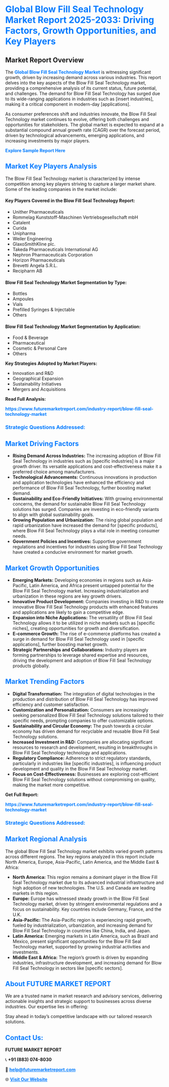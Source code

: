<h1 style="color: #007BFF;">Global Blow Fill Seal Technology Market Report 2025-2033: Driving Factors, Growth Opportunities, and Key Players</h1>

<section id="overview">
<h2>Market Report Overview</h2>
<p>The <a href="https://www.futuremarketreport.com/industry-report/blow-fill-seal-technology-market" style="color: #007BFF; text-decoration: none;"><strong>Global Blow Fill Seal Technology Market</strong></a> is witnessing significant growth, driven by increasing demand across various industries. This report delves into the key aspects of the Blow Fill Seal Technology market, providing a comprehensive analysis of its current status, future potential, and challenges. The demand for Blow Fill Seal Technology has surged due to its wide-ranging applications in industries such as [insert industries], making it a critical component in modern-day [applications].</p>
<p>As consumer preferences shift and industries innovate, the Blow Fill Seal Technology market continues to evolve, offering both challenges and opportunities for stakeholders. The global market is expected to expand at a substantial compound annual growth rate (CAGR) over the forecast period, driven by technological advancements, emerging applications, and increasing investments by major players.</p>
</section>

<section id="overview">
<p><a href="https://www.futuremarketreport.com/request-sample/reportId=54269" style="color: #007BFF; text-decoration: none;"><strong>Explore Sample Report Here</strong></a></p>
</section>

<section id="key-players">
<h2 style="color: #007BFF;">Market Key Players Analysis</h2>
<p>The Blow Fill Seal Technology market is characterized by intense competition among key players striving to capture a larger market share. Some of the leading companies in the market include:</p>
<h4>Key Players Covered in the Blow Fill Seal Technology Report:</h4>
<ul><li>Unither Pharmaceuticals</li><li>Rommelag Kunststoff-Maschinen Vertriebsgesellschaft mbH</li><li>Catalent</li><li>Curida</li><li>Unipharma</li><li>Weiler Engineering</li><li>GlaxoSmithKline plc.</li><li>Takeda Pharmaceuticals International AG</li><li>Nephron Pharmaceuticals Corporation</li><li>Horizon Pharmaceuticals</li><li>Brevetti Angela S.R.L.</li><li>Recipharm AB</li></ul>
<h4>Blow Fill Seal Technology Market Segmentation by Type:</h4>
<ul><li>Bottles</li><li>Ampoules</li><li>Vials</li><li>Prefilled Syringes &amp; Injectable</li><li>Others</li></ul>

<h4>Blow Fill Seal Technology Market Segmentation by Application:</h4>
<ul><li>Food &amp; Beverage</li><li>Pharmaceutical</li><li>Cosmetic &amp; Personal Care</li><li>Others</li></ul>
<p><strong>Key Strategies Adopted by Market Players:</strong></p>
<ul>
<li>Innovation and R&D</li>
<li>Geographical Expansion</li>
<li>Sustainability Initiatives</li>
<li>Mergers and Acquisitions</li>
</ul>
</section>

<section>
<p><strong>Read Full Analysis: </strong></p><a href="https://www.futuremarketreport.com/industry-report/blow-fill-seal-technology-market" style="color: #007BFF; text-decoration: none;"><strong>https://www.futuremarketreport.com/industry-report/blow-fill-seal-technology-market</strong></a>
<h3 style="color: #007BFF;">Strategic Questions Addressed:</h3>
</section>

<section id="driving-factors">
<h2 style="color: #007BFF;">Market Driving Factors</h2>
<ul>
<li><strong>Rising Demand Across Industries:</strong> The increasing adoption of Blow Fill Seal Technology in industries such as [specific industries] is a major growth driver. Its versatile applications and cost-effectiveness make it a preferred choice among manufacturers.</li>
<li><strong>Technological Advancements:</strong> Continuous innovations in production and application technologies have enhanced the efficiency and performance of Blow Fill Seal Technology, further boosting market demand.</li>
<li><strong>Sustainability and Eco-Friendly Initiatives:</strong> With growing environmental concerns, the demand for sustainable Blow Fill Seal Technology solutions has surged. Companies are investing in eco-friendly variants to align with global sustainability goals.</li>
<li><strong>Growing Population and Urbanization:</strong> The rising global population and rapid urbanization have increased the demand for [specific products], where Blow Fill Seal Technology plays a vital role in meeting consumer needs.</li>
<li><strong>Government Policies and Incentives:</strong> Supportive government regulations and incentives for industries using Blow Fill Seal Technology have created a conducive environment for market growth.</li>
</ul>
</section>

<section id="growth-opportunities">
<h2 style="color: #007BFF;">Market Growth Opportunities</h2>
<ul>
<li><strong>Emerging Markets:</strong> Developing economies in regions such as Asia-Pacific, Latin America, and Africa present untapped potential for the Blow Fill Seal Technology market. Increasing industrialization and urbanization in these regions are key growth drivers.</li>
<li><strong>Innovative Product Development:</strong> Companies investing in R&D to create innovative Blow Fill Seal Technology products with enhanced features and applications are likely to gain a competitive edge.</li>
<li><strong>Expansion into Niche Applications:</strong> The versatility of Blow Fill Seal Technology allows it to be utilized in niche markets such as [specific niches], creating opportunities for growth and diversification.</li>
<li><strong>E-commerce Growth:</strong> The rise of e-commerce platforms has created a surge in demand for Blow Fill Seal Technology used in [specific applications], further boosting market growth.</li>
<li><strong>Strategic Partnerships and Collaborations:</strong> Industry players are forming partnerships to leverage shared expertise and resources, driving the development and adoption of Blow Fill Seal Technology products globally.</li>
</ul>
</section>

<section id="trending-factors">
<h2 style="color: #007BFF;">Market Trending Factors</h2>
<ul>
<li><strong>Digital Transformation:</strong> The integration of digital technologies in the production and distribution of Blow Fill Seal Technology has improved efficiency and customer satisfaction.</li>
<li><strong>Customization and Personalization:</strong> Consumers are increasingly seeking personalized Blow Fill Seal Technology solutions tailored to their specific needs, prompting companies to offer customizable options.</li>
<li><strong>Sustainability and Circular Economy:</strong> The push towards a circular economy has driven demand for recyclable and reusable Blow Fill Seal Technology solutions.</li>
<li><strong>Increased Investment in R&D:</strong> Companies are allocating significant resources to research and development, resulting in breakthroughs in Blow Fill Seal Technology technology and applications.</li>
<li><strong>Regulatory Compliance:</strong> Adherence to strict regulatory standards, particularly in industries like [specific industries], is influencing product development and quality in the Blow Fill Seal Technology market.</li>
<li><strong>Focus on Cost-Effectiveness:</strong> Businesses are exploring cost-efficient Blow Fill Seal Technology solutions without compromising on quality, making the market more competitive.</li>
</ul>
</section>

<section>
<p><strong>Get Full Report: </strong></p><a href="https://www.futuremarketreport.com/industry-report/blow-fill-seal-technology-market" style="color: #007BFF; text-decoration: none;"><strong>https://www.futuremarketreport.com/industry-report/blow-fill-seal-technology-market</strong></a>
<h3 style="color: #007BFF;">Strategic Questions Addressed:</h3>
</section>


<section id="regional-analysis">
<h2 style="color: #007BFF;">Market Regional Analysis</h2>
<p>The global Blow Fill Seal Technology market exhibits varied growth patterns across different regions. The key regions analyzed in this report include North America, Europe, Asia-Pacific, Latin America, and the Middle East & Africa:</p>
<ul>
<li><strong>North America:</strong> This region remains a dominant player in the Blow Fill Seal Technology market due to its advanced industrial infrastructure and high adoption of new technologies. The U.S. and Canada are leading markets in this region.</li>
<li><strong>Europe:</strong> Europe has witnessed steady growth in the Blow Fill Seal Technology market, driven by stringent environmental regulations and a focus on sustainability. Key countries include Germany, France, and the U.K.</li>
<li><strong>Asia-Pacific:</strong> The Asia-Pacific region is experiencing rapid growth, fueled by industrialization, urbanization, and increasing demand for Blow Fill Seal Technology in countries like China, India, and Japan.</li>
<li><strong>Latin America:</strong> Emerging markets in Latin America, such as Brazil and Mexico, present significant opportunities for the Blow Fill Seal Technology market, supported by growing industrial activities and investments.</li>
<li><strong>Middle East & Africa:</strong> The region’s growth is driven by expanding industries, infrastructure development, and increasing demand for Blow Fill Seal Technology in sectors like [specific sectors].</li>
</ul>
</section>

<footer>
<h2 style="color: #007BFF;">About FUTURE MARKET REPORT</h2>
<p>We are a trusted name in market research and advisory services, delivering actionable insights and strategic support to businesses across diverse industries. Our expertise lies in offering:</p>

<p>Stay ahead in today’s competitive landscape with our tailored research solutions.</p>

<h2 style="color: #007BFF;">Contact Us:</h2>
<p><strong>FUTURE MARKET REPORT</strong></p>
<p>📞 <strong>+91 (883) 074-8030</strong></p>
<p>📧 <strong><a href="mailto:help@futuremarketreport.com" style="color: #007BFF;">help@futuremarketreport.com</a></strong></p>
<p>🌐 <strong><a href="https://www.futuremarketreport.com/" style="color: #007BFF;">Visit Our Website</a></strong></p>
</footer>
